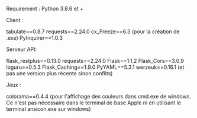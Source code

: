 Requirement : Python 3.8.6 et +

Client : 

tabulate==0.8.7
requests==2.24.0
cx_Freeze==6.3 (pour la création de .exe)
PyInquirer==1.0.3

Serveur API:

flask_restplus==0.13.0
requests==2.24.0
Flask==1.1.2
Flask_Cors==3.0.9
loguru==0.5.3
Flask_Caching==1.9.0
PyYAML==5.3.1
werzeuk==0.16.1 (et pas une version plus récente sinon conflits)

Jeux :

colorama==0.4.4 (pour l'affichage des couleurs dans cmd.exe de windows. Ce n'est pas nécessaire dans le terminal de base Apple ni en utilisant le terminal ansicon.exe sur windows)

